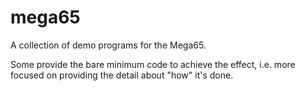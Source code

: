 # mega65
A collection of demo programs for the Mega65. 

Some provide the bare minimum code to achieve the effect, i.e. more focused on providing the detail about "how" it's done.

